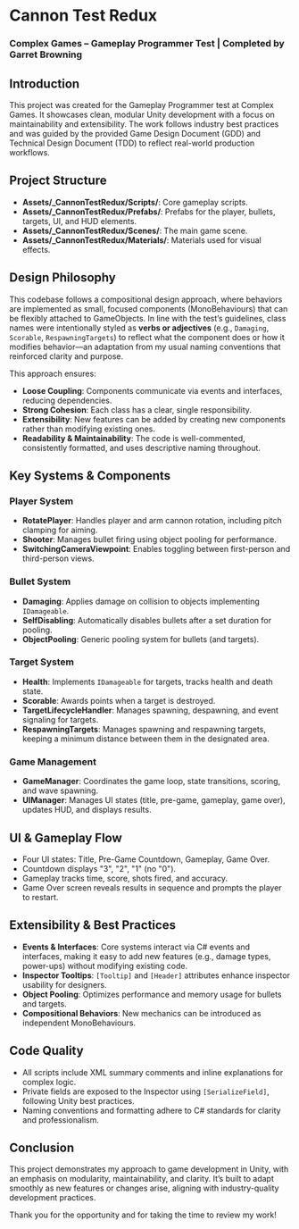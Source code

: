 # Cannon Test Redux

### Complex Games – Gameplay Programmer Test | Completed by Garret Browning

## Introduction

This project was created for the Gameplay Programmer test at Complex Games. It showcases clean, modular Unity development with a focus on maintainability and extensibility. The work follows industry best practices and was guided by the provided Game Design Document (GDD) and Technical Design Document (TDD) to reflect real-world production workflows.

## Project Structure

- **Assets/_CannonTestRedux/Scripts/**: Core gameplay scripts.
- **Assets/_CannonTestRedux/Prefabs/**: Prefabs for the player, bullets, targets, UI, and HUD elements.
- **Assets/_CannonTestRedux/Scenes/**: The main game scene.
- **Assets/_CannonTestRedux/Materials/**: Materials used for visual effects.

## Design Philosophy

This codebase follows a compositional design approach, where behaviors are implemented as small, focused components (MonoBehaviours) that can be flexibly attached to GameObjects. In line with the test’s guidelines, class names were intentionally styled as **verbs or adjectives** (e.g., `Damaging`, `Scorable`, `RespawningTargets`) to reflect what the component does or how it modifies behavior—an adaptation from my usual naming conventions that reinforced clarity and purpose.

This approach ensures:

- **Loose Coupling**: Components communicate via events and interfaces, reducing dependencies.
- **Strong Cohesion**: Each class has a clear, single responsibility.
- **Extensibility**: New features can be added by creating new components rather than modifying existing ones.
- **Readability & Maintainability**: The code is well-commented, consistently formatted, and uses descriptive naming throughout.

## Key Systems & Components

### Player System

- **RotatePlayer**: Handles player and arm cannon rotation, including pitch clamping for aiming.
- **Shooter**: Manages bullet firing using object pooling for performance.
- **SwitchingCameraViewpoint**: Enables toggling between first-person and third-person views.

### Bullet System

- **Damaging**: Applies damage on collision to objects implementing `IDamageable`.
- **SelfDisabling**: Automatically disables bullets after a set duration for pooling.
- **ObjectPooling**: Generic pooling system for bullets (and targets).

### Target System

- **Health**: Implements `IDamageable` for targets, tracks health and death state.
- **Scorable**: Awards points when a target is destroyed.
- **TargetLifecycleHandler**: Manages spawning, despawning, and event signaling for targets.
- **RespawningTargets**: Manages spawning and respawning targets, keeping a minimum distance between them in the designated area.

### Game Management

- **GameManager**: Coordinates the game loop, state transitions, scoring, and wave spawning.
- **UIManager**: Manages UI states (title, pre-game, gameplay, game over), updates HUD, and displays results.

## UI & Gameplay Flow

- Four UI states: Title, Pre-Game Countdown, Gameplay, Game Over.
- Countdown displays "3", "2", "1" (no "0").
- Gameplay tracks time, score, shots fired, and accuracy.
- Game Over screen reveals results in sequence and prompts the player to restart.

## Extensibility & Best Practices

- **Events & Interfaces**: Core systems interact via C# events and interfaces, making it easy to add new features (e.g., damage types, power-ups) without modifying existing code.
- **Inspector Tooltips**: `[Tooltip]` and `[Header]` attributes enhance inspector usability for designers.
- **Object Pooling**: Optimizes performance and memory usage for bullets and targets.
- **Compositional Behaviors**: New mechanics can be introduced as independent MonoBehaviours.

## Code Quality

- All scripts include XML summary comments and inline explanations for complex logic.
- Private fields are exposed to the Inspector using `[SerializeField]`, following Unity best practices.
- Naming conventions and formatting adhere to C# standards for clarity and professionalism.

## Conclusion

This project demonstrates my approach to game development in Unity, with an emphasis on modularity, maintainability, and clarity. It’s built to adapt smoothly as new features or changes arise, aligning with industry-quality development practices.

Thank you for the opportunity and for taking the time to review my work!